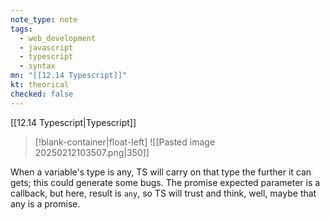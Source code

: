 ```yaml
---
note_type: note
tags:
  - web_development
  - javascript
  - typescript
  - syntax
mn: "[[12.14 Typescript]]"
kt: theorical
checked: false
---
```

[[12.14 Typescript|Typescript]]
>[!blank-container|float-left]
>![[Pasted image 20250212103507.png|350]]

When a variable's type is any, TS will carry on that type the further it can gets; this could generate some bugs. The promise expected parameter is a callback, but here, result is `any`, so TS will trust and think, well, maybe that any is a promise.








